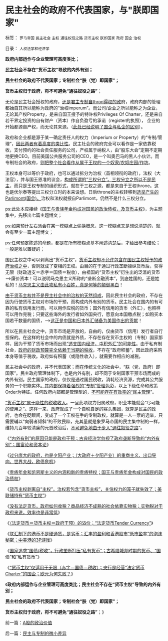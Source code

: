 # 民主社会的政府不代表国家，与&quot;朕即国家&quot;

标签： `罗马帝国` `民主社会` `主权` `通往奴役之路` `货币主权` `朕即国家` `政府` `国企` `治权` 

目录： `人权法学和经济学`

**政府内部运作与企业管理可高度类比；**

**民主社会不存在“货币主权”导致的内外有别；**

**民主社会的政府不代表国家；专制社会“朕（党）即国家”；**

**货币主权归于政府，将不可避免“通往奴役之路”**；

无论是民主社会授权的政府，[还是君主专制自thron得权的政](../../../2012/3/5/国家威权，中央集权，长子继承权.md)府，政府内部的管理都始自其所以能称为政府的“治权imperum”。而公司/企业之所以能称之为企业，无论其产权Property，是来自国王授予的特许权Privileges
Of Charter，还是来自若干界定投资的自有财产（资本）作自负盈亏的承诺（register的执照），
企业的开始都源自产权，而无论其来源。（[此处已经说明了国企与私企的区别](../../../2012/3/9/资本主义的社会管理不会有浪费.md)）。

政府和企业都是源于某一确定责任人的权力（Imperium or Property）的“专制/管理”，[因此两者有着高度的类比性](../../../2010/1/23/企业家和管理和垄断的前途.md)。民主社会的政府完全可以看作是一家依靠税收，支付预约的社会责任服务的公司，产权属于纳税人，由“股东大会”定期不定期地更换CEO。目前美国公共服务公司的CEO，是一个叫奥巴马的黑人小伙计。而专制社会的政府，[则把整个社会看作从属于王权的一个奴隶/农奴庄园/作坊](../../../2011/11/28/片面强调国内史会以为古代中国“超前发展”.md)。

王权本身可以等价于政府，也可以通过拆分为治权（首相领衔的政府），法权（大法官），并与国王恩准的议会，[构成所谓的“三权分立”。三权分立之所以不是民主](../../../2010/9/27/罗马元老院的缺陷；三权分立不民主；现代国会；.md)，而只是王权专制的组织形式，就在于三权之源，都是来自于王权throne。这也是伏尔泰等提出三权分立时的本来设想。日后throne的主权转移到[选举产生的Parlimont(国会)，](../../../2012/3/5/政府PublicRight只允许授自公民PrivateRight.md)治权和法权就授自Parlimont，仍然不是什么三权分立。

ps:此处本应接续《[国王与贵族年金构成对国民的政治债权，及货币主权](../../../2012/6/23/国王和贵族年金，凯恩斯主义，“向弱者倾斜”.md)》，为主题集中，先移出七篇主题博文；

ps:如果预计左右派会在某一模糊点上偷换概念，这一模糊点又是想说清楚的，就会有至少一篇主题博文；

ps:任何预定陈述的命题，都是在所有模糊点基本阐述清楚后，才给出参考结论；一般是难以置疑的；

国民主权之中可以剥离出“货币主权”，[货币主权却不允许包含在国民主权授予的政府治权之中](../../../2012/6/24/治权若包含“货币主权”，关住权力的笼子就失效了.md)，否则就成了变相的王权。由目的在于通过行政垄断操纵货币后，获得无限（财政透支＝赤字＝国债＝税收），由祖国的“货币主权”衍生出的泛滥的货币——>廉价资本！可以说明马克思主义所称的“垄断金融资本”，到底姓国的，还是姓私的！[马克思主义由此攻私有小百姓，真是何等的颠倒黑白](../../../2011/10/30/“国家垄断资本主义”的大脑急转弯.md)！

[由于货币主权并不是民主社会中的治权的天然组成](../../../2012/6/24/“劣币驱逐良币”,没有法定货币如何收税？采购？.md)，因此民主社会的政府，不存在因为行使货币主权对市场的干预，而构成内外有别的货币。民主社会在国内的有可靠的私有信用发行商，可以用作应税的货币；国外有信用的货币（外汇），也照样可以用作完税；只要这些海外的发行者如外国央行，愿意向本国缴点税；如购买本国若干数量的国债，——>[这正是中国和日本外汇储备为美国作出的贡献](../../../2011/1/1/中国日本是美国最大“纳税人”.md)！

所以在民主社会之中，货币市场是开放的，自由的，仅由货币（信用）发行者自行担保的。在这样的社会中的内债就是外债，不存在存在货币主权的（专制）国家那样，因为干预了货币市场而出现[“透支国内经济，屯积外汇”的可能性](../../../2012/6/22/所谓“人民币国际化”的买办利益集团.md)。由于私有制社会，[政府的财政预算完全依赖于当期的税收](../../../2012/4/26/民主不是为了选举政府，议会的目的是审核税收.md)，不存在“政府积蓄”，因此政府采购本身等值于税收。政府如有积蓄（或隐性收入），就需要作相应的减税。

民主社会中的政府，并不代表国家；而在传统文化的社会中，“朕（党，政府）即国家”。民主政府管理体制下，也是内外有别，却不同于专制国家干预市场而成的内外有别。民主国家的政府，仅仅是通过国民税收，消耗经济资源，完成其公共服务的一个职能实体[。其内部保持着强烈的“专制”管理色彩](../../../2010/1/23/垄断和大企业和社会主义都没有前途.md)，以上下级任命和政策Order为特征。任何政府内部都是管理型的，[不可能存在有效率的“民主管理](../../../2010/1/23/企业家和管理和垄断的前途.md)”。

[“货币主权”属于隐性的税收收入](../../../2012/6/24/“印钞票”不一定赚钱；“人民币国际化”或用心险恶；.md)。一旦此项权力归属政府，职业本能就会“尽可能的使用之”。这样一来，政府就成了一个自税自足的寡头集团，就算是民主的政府，也会在眨眼间，变成了一个王权在手的专制政权。就算是一人一票的选举，只需要辅以“向弱者倾斜”的不败民粹，充其量就是象罗马帝国的民主集中制的一样，维持几百年较清廉的元首政治后，[不可避免地由于步入“通往奴役之路](../../../2012/1/14/charter型特权经济，通往奴役之路的全景图.md)”。

《[“内外有别”的原因只能是政府干预；古典经济学忽视了政府垄断导致的“内外有别”；国富论和资本论](../../../2012/6/23/《国富论》的真正观点和马克思主义的根本错误.md)》

《[过分庞大的政府，也是夕阳产业；（大政府＋夕阳产业）的重商主义、出口导向、世界大战，欧债危机](../../../2012/6/23/重商主义、出口导向，世界大战和欧债危机.md)》

《[贵族年金和凯恩斯主义的内涵和新的贵族特权；国王与贵族年金构成对国民的政治债权](../../../2012/6/23/国王和贵族年金，凯恩斯主义，“向弱者倾斜”.md)》

《[货币主权剥离自“主权”，治权若包含“货币主权”，关住权力的笼子就失效了；美联储持有“货币主权”](../../../2012/6/24/治权若包含“货币主权”，关住权力的笼子就失效了.md)》

《[没有法定货币，政府如何收税？商品经济不成熟的社会依靠实物税；实物税对于政府来说，效率也是非常低](../../../2012/6/24/“劣币驱逐良币”,没有法定货币如何收税？采购？.md)》

《[（法定货币＝货币主权＝政府干预）的溢价；“法定货币Tender
Currency”](../../../2012/6/24/“印钞票”不一定赚钱；“人民币国际化”或用心险恶；.md)》

《[联汇制下的港币不是硬通货，是劣币；汇丰的盈利和香港股市“低市盈率”的泡沫秘密；中美港的3P游戏](../../../2012/6/25/港元是劣币.md)》

《[国家追求“国债/税收”，行政垄断打压“私有货币”；古希腊城邦时期的货币、“国债”和“私有货币”](../../../2012/6/25/古希腊城邦的良币、劣币和地方融资平台.md)》

《[“货币主权”仅适用于无限（赤字＝国债＝税收）；央行是经营“法定货币Charter”的国企；欧元为何失败？](../../../2012/6/25/“货币主权”仅适用于无限（赤字＝国债＝税收）.md)》

《**政府内部运作与企业管理可高度类比；民主社会不存在“货币主权”导致的内外有别；**

**民主社会的政府不代表国家；专制社会“朕（党）即国家”；**

**货币主权归于政府，将不可避免“通往奴役之路”**；》

前一篇：[A股的政治价值](../../../2012/6/25/A股的政治价值.md)

后一篇：[民主与专制的微小差异](../../../2012/6/26/民主与专制的微小差异.md)